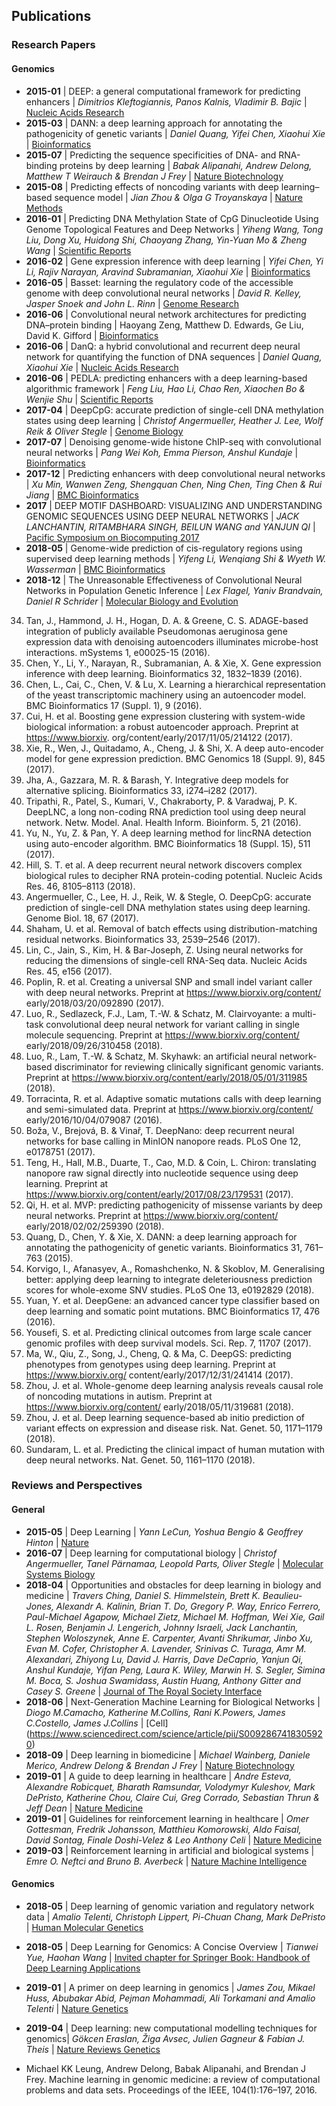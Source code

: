 ## Publications
### Research Papers

#### Genomics
- **2015-01** | DEEP: a general computational framework for predicting enhancers | *Dimitrios Kleftogiannis,  Panos Kalnis,  Vladimir B. Bajic* | [Nucleic Acids Research](https://academic.oup.com/nar/article/43/1/e6/2902605)
- **2015-03** | DANN: a deep learning approach for annotating the pathogenicity of genetic variants | *Daniel Quang, Yifei Chen, Xiaohui Xie* | [Bioinformatics](https://academic.oup.com/bioinformatics/article/31/5/761/2748191)
- **2015-07** | Predicting the sequence specificities of DNA- and RNA-binding proteins by deep learning | *Babak Alipanahi, Andrew Delong, Matthew T Weirauch & Brendan J Frey* | [Nature Biotechnology](https://www.nature.com/articles/nbt.3300)
- **2015-08** | Predicting effects of noncoding variants with deep learning–based sequence model | *Jian Zhou & Olga G Troyanskaya* | [Nature Methods](https://www.nature.com/articles/nmeth.3547)
- **2016-01** | Predicting DNA Methylation State of CpG Dinucleotide Using Genome Topological Features and Deep Networks | *Yiheng Wang, Tong Liu, Dong Xu, Huidong Shi, Chaoyang Zhang, Yin-Yuan Mo & Zheng Wang* | [Scientific Reports](https://www.nature.com/articles/srep19598)
- **2016-02** | Gene expression inference with deep learning | *Yifei Chen, Yi Li, Rajiv Narayan, Aravind Subramanian, Xiaohui Xie* | [Bioinformatics](https://academic.oup.com/bioinformatics/article/32/12/1832/1743989)
- **2016-05** | Basset: learning the regulatory code of the accessible genome with deep convolutional neural networks | *David R. Kelley, Jasper Snoek and John L. Rinn* | [Genome Research](https://genome.cshlp.org/content/26/7/990.short)
- **2016-06** | Convolutional neural network architectures for predicting DNA–protein binding | Haoyang Zeng, Matthew D. Edwards, Ge Liu, David K. Gifford | [Bioinformatics](https://academic.oup.com/bioinformatics/article/32/12/i121/2240609)
- **2016-06** | DanQ: a hybrid convolutional and recurrent deep neural network for quantifying the function of DNA sequences | *Daniel Quang,  Xiaohui Xie* | [Nucleic Acids Research](https://academic.oup.com/nar/article/44/11/e107/2468300#96180312)
- **2016-06** | PEDLA: predicting enhancers with a deep learning-based algorithmic framework | *Feng Liu, Hao Li, Chao Ren, Xiaochen Bo & Wenjie Shu* | [Scientific Reports](https://www.nature.com/articles/srep28517)
- **2017-04** | DeepCpG: accurate prediction of single-cell DNA methylation states using deep learning | *Christof Angermueller, Heather J. Lee, Wolf Reik & Oliver Stegle* | [Genome Biology](https://genomebiology.biomedcentral.com/articles/10.1186/s13059-017-1189-z)
- **2017-07** | Denoising genome-wide histone ChIP-seq with convolutional neural networks | *Pang Wei Koh, Emma Pierson, Anshul Kundaje* | [Bioinformatics](https://academic.oup.com/bioinformatics/article/33/14/i225/3953958)
- **2017-12** | Predicting enhancers with deep convolutional neural networks | *Xu Min, Wanwen Zeng, Shengquan Chen, Ning Chen, Ting Chen & Rui Jiang* | [BMC Bioinformatics](https://bmcbioinformatics.biomedcentral.com/articles/10.1186/s12859-017-1878-3)
- **2017** | DEEP MOTIF DASHBOARD: VISUALIZING AND UNDERSTANDING GENOMIC SEQUENCES USING DEEP NEURAL NETWORKS | *JACK LANCHANTIN, RITAMBHARA SINGH, BEILUN WANG and YANJUN QI* | [Pacific Symposium on Biocomputing 2017](https://www.worldscientific.com/doi/abs/10.1142/9789813207813_0025)
- **2018-05** | Genome-wide prediction of cis-regulatory regions using supervised deep learning methods | *Yifeng Li, Wenqiang Shi & Wyeth W. Wasserman* | [BMC Bioinformatics](https://bmcbioinformatics.biomedcentral.com/articles/10.1186/s12859-018-2187-1)
- **2018-12** | The Unreasonable Effectiveness of Convolutional Neural Networks in Population Genetic Inference | *Lex Flagel, Yaniv Brandvain, Daniel R Schrider* | [Molecular Biology and Evolution](https://academic.oup.com/mbe/article/36/2/220/5229930)

34. Tan, J., Hammond, J. H., Hogan, D. A. & Greene, C. S. ADAGE-based
integration of publicly available Pseudomonas aeruginosa gene expression data with denoising autoencoders illuminates microbe-host interactions. mSystems 1, e00025-15 (2016).
35. Chen, Y., Li, Y., Narayan, R., Subramanian, A. & Xie, X. Gene expression inference with deep learning. Bioinformatics 32, 1832–1839 (2016).
36. Chen, L., Cai, C., Chen, V. & Lu, X. Learning a hierarchical representation of the yeast transcriptomic machinery using an autoencoder model. BMC Bioinformatics 17 (Suppl. 1), 9 (2016).
37. Cui, H. et al. Boosting gene expression clustering with system-wide biological information: a robust autoencoder approach. Preprint at https://www.biorxiv. org/content/early/2017/11/05/214122 (2017).
38. Xie, R., Wen, J., Quitadamo, A., Cheng, J. & Shi, X. A deep auto-encoder model for gene expression prediction. BMC Genomics 18 (Suppl. 9),
845 (2017).
39. Jha, A., Gazzara, M. R. & Barash, Y. Integrative deep models for alternative splicing. Bioinformatics 33, i274–i282 (2017).
40. Tripathi, R., Patel, S., Kumari, V., Chakraborty, P. & Varadwaj, P. K. DeepLNC, a long non-coding RNA prediction tool using deep neural network. Netw. Model. Anal. Health Inform. Bioinform. 5, 21 (2016).
41. Yu, N., Yu, Z. & Pan, Y. A deep learning method for lincRNA detection using auto-encoder algorithm. BMC Bioinformatics 18 (Suppl. 15), 511 (2017).
42. Hill, S. T. et al. A deep recurrent neural network discovers complex biological rules to decipher RNA protein-coding potential. Nucleic Acids Res. 46, 8105–8113 (2018).
43. Angermueller, C., Lee, H. J., Reik, W. & Stegle, O. DeepCpG: accurate prediction of single-cell DNA methylation states using deep learning. Genome Biol. 18, 67 (2017).
44. Shaham, U. et al. Removal of batch effects using distribution-matching residual networks. Bioinformatics 33, 2539–2546 (2017).
45. Lin, C., Jain, S., Kim, H. & Bar-Joseph, Z. Using neural networks for reducing the dimensions of single-cell RNA-Seq data. Nucleic Acids Res. 45, e156 (2017).
46. Poplin, R. et al. Creating a universal SNP and small indel variant caller with deep neural networks. Preprint at https://www.biorxiv.org/content/ early/2018/03/20/092890 (2017).
47. Luo, R., Sedlazeck, F.J., Lam, T.-W. & Schatz, M. Clairvoyante: a multi-task convolutional deep neural network for variant calling in single molecule sequencing. Preprint at https://www.biorxiv.org/content/ early/2018/09/26/310458 (2018).
48. Luo, R., Lam, T.-W. & Schatz, M. Skyhawk: an artificial neural network-based discriminator for reviewing clinically significant genomic variants. Preprint at https://www.biorxiv.org/content/early/2018/05/01/311985 (2018).
49. Torracinta, R. et al. Adaptive somatic mutations calls with deep learning and semi-simulated data. Preprint at https://www.biorxiv.org/content/ early/2016/10/04/079087 (2016).
50. Boža, V., Brejová, B. & Vinař, T. DeepNano: deep recurrent neural networks for base calling in MinION nanopore reads. PLoS One 12, e0178751 (2017).
51. Teng, H., Hall, M.B., Duarte, T., Cao, M.D. & Coin, L. Chiron: translating nanopore raw signal directly into nucleotide sequence using deep learning. Preprint at https://www.biorxiv.org/content/early/2017/08/23/179531 (2017).
52. Qi, H. et al. MVP: predicting pathogenicity of missense variants by deep neural networks. Preprint at https://www.biorxiv.org/content/ early/2018/02/02/259390 (2018).
53. Quang, D., Chen, Y. & Xie, X. DANN: a deep learning approach for annotating the pathogenicity of genetic variants. Bioinformatics 31, 761–763 (2015).
54. Korvigo, I., Afanasyev, A., Romashchenko, N. & Skoblov, M. Generalising better: applying deep learning to integrate deleteriousness prediction scores for whole-exome SNV studies. PLoS One 13, e0192829 (2018).
55. Yuan, Y. et al. DeepGene: an advanced cancer type classifier based on deep learning and somatic point mutations. BMC Bioinformatics 17, 476 (2016).
56. Yousefi, S. et al. Predicting clinical outcomes from large scale cancer genomic profiles with deep survival models. Sci. Rep. 7, 11707 (2017).
57. Ma, W., Qiu, Z., Song, J., Cheng, Q. & Ma, C. DeepGS: predicting phenotypes from genotypes using deep learning. Preprint at https://www.biorxiv.org/ content/early/2017/12/31/241414 (2017).
58. Zhou, J. et al. Whole-genome deep learning analysis reveals causal role of noncoding mutations in autism. Preprint at https://www.biorxiv.org/content/ early/2018/05/11/319681 (2018).
59. Zhou, J. et al. Deep learning sequence-based ab initio prediction of variant effects on expression and disease risk. Nat. Genet. 50, 1171–1179 (2018).
60. Sundaram, L. et al. Predicting the clinical impact of human mutation with deep neural networks. Nat. Genet. 50, 1161–1170 (2018).

### Reviews and Perspectives
#### General
- **2015-05** | Deep Learning | *Yann LeCun, Yoshua Bengio & Geoffrey Hinton* | [Nature](https://www.nature.com/articles/nature14539)
- **2016-07** | Deep learning for computational biology | *Christof Angermueller, Tanel Pärnamaa, Leopold Parts, Oliver Stegle* | [Molecular Systems Biology](https://www.embopress.org/doi/full/10.15252/msb.20156651)
- **2018-04** | Opportunities and obstacles for deep learning in biology and medicine | *Travers Ching, Daniel S. Himmelstein, Brett K. Beaulieu-Jones, Alexandr A. Kalinin, Brian T. Do, Gregory P. Way, Enrico Ferrero, Paul-Michael Agapow, Michael Zietz, Michael M. Hoffman, Wei Xie, Gail L. Rosen, Benjamin J. Lengerich, Johnny Israeli, Jack Lanchantin, Stephen Woloszynek, Anne E. Carpenter, Avanti Shrikumar, Jinbo Xu, Evan M. Cofer, Christopher A. Lavender, Srinivas C. Turaga, Amr M. Alexandari, Zhiyong Lu, David J. Harris, Dave DeCaprio, Yanjun Qi, Anshul Kundaje, Yifan Peng, Laura K. Wiley, Marwin H. S. Segler, Simina M. Boca, S. Joshua Swamidass, Austin Huang, Anthony Gitter  and Casey S. Greene* | [Journal of The Royal Society Interface](https://royalsocietypublishing.org/doi/full/10.1098/rsif.2017.0387)
- **2018-06** | Next-Generation Machine Learning for Biological Networks | *Diogo M.Camacho, Katherine M.Collins, Rani K.Powers, James C.Costello, James J.Collins* | [Cell] (https://www.sciencedirect.com/science/article/pii/S0092867418305920)
- **2018-09** | Deep learning in biomedicine | *Michael Wainberg, Daniele Merico, Andrew Delong & Brendan J Frey* | [Nature Biotechnology](https://www.nature.com/articles/nbt.4233)
- **2019-01** | A guide to deep learning in healthcare | *Andre Esteva, Alexandre Robicquet, Bharath Ramsundar, Volodymyr Kuleshov, Mark DePristo, Katherine Chou, Claire Cui, Greg Corrado, Sebastian Thrun & Jeff Dean* | [Nature Medicine](https://www.nature.com/articles/s41591-018-0316-z)
- **2019-01** | Guidelines for reinforcement learning in healthcare | *Omer Gottesman, Fredrik Johansson, Matthieu Komorowski, Aldo Faisal, David Sontag, Finale Doshi-Velez & Leo Anthony Celi* | [Nature Medicine](https://www.nature.com/articles/s41591-018-0310-5)
- **2019-03** | Reinforcement learning in artificial and biological systems | *Emre O. Neftci and Bruno B. Averbeck* | [Nature Machine Intelligence](https://www.nature.com/articles/s42256-019-0025-4.pdf?origin=ppub)

#### Genomics
- **2018-05** | Deep learning of genomic variation and regulatory network data | *Amalio Telenti, Christoph Lippert, Pi-Chuan Chang, Mark DePristo* | [Human Molecular Genetics](https://academic.oup.com/hmg/article-abstract/27/Supplement_R1/R63/4966854)
- **2018-05** | Deep Learning for Genomics: A Concise Overview | *Tianwei Yue, Haohan Wang* | [Invited chapter for Springer Book: Handbook of Deep Learning Applications](https://arxiv.org/abs/1802.00810)
- **2019-01** | A primer on deep learning in genomics | *James Zou, Mikael Huss, Abubakar Abid, Pejman Mohammadi, Ali Torkamani and Amalio Telenti* | [Nature Genetics](https://www.nature.com/articles/s41588-018-0295-5)
- **2019-04** | Deep learning: new computational modelling techniques for genomics| *Gökcen Eraslan, Žiga Avsec, Julien Gagneur & Fabian J. Theis* | [Nature Reviews Genetics](https://www.nature.com/articles/s41576-019-0122-6)

- Michael KK Leung, Andrew Delong, Babak Alipanahi, and Brendan J Frey. Machine learning
in genomic medicine: a review of computational problems and data sets. Proceedings
of the IEEE, 104(1):176–197, 2016.
